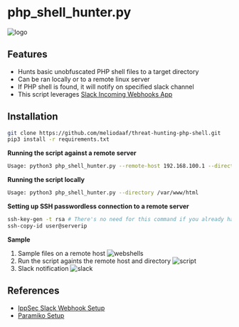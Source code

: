 # php_shell_hunter.py

![logo](https://github.com/meliodaaf/threat-hunting-php-shells/blob/main/docs/logo.png)

## Features
* Hunts basic unobfuscated PHP shell files to a target directory
* Can be ran locally or to a remote linux server
* If PHP shell is found, it will notify on specified slack channel
* This script leverages [Slack Incoming Webhooks App](https://api.slack.com/messaging/webhooks)

## Installation

```bash
git clone https://github.com/meliodaaf/threat-hunting-php-shell.git
pip3 install -r requirements.txt
```

**Running the script against a remote server**
```bash
Usage: python3 php_shell_hunter.py --remote-host 192.168.100.1 --directory /var/www/html
```

**Running the script locally**
```bash
Usage: python3 php_shell_hunter.py --directory /var/www/html
```

**Setting up SSH passwordless connection to a remote server**
```bash
ssh-key-gen -t rsa # There's no need for this command if you already have one
ssh-copy-id user@serverip
```

**Sample**
1. Sample files on a remote host
![webshells](https://github.com/meliodaaf/threat-hunting-php-shells/blob/main/docs/webshells.png)
2. Run the script againts the remote host and directory
![script](https://github.com/meliodaaf/threat-hunting-php-shells/blob/main/docs/script.png)
3. Slack notification
![slack](https://github.com/meliodaaf/threat-hunting-php-shells/blob/main/docs/slack.png)


## References
- [IppSec Slack Webhook Setup](https://www.youtube.com/watch?v=1w0btuMAvZk&list=PLidcsTyj9JXJ8TgmjfMo5Dlt___FN1XAn&index=5)
- [Paramiko Setup](https://linuxhint.com/paramiko-python/)
